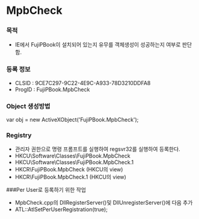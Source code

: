 # MpbCheck

### 목적
- IE에서 FujiPBook이 설치되어 있는지 유무를 객체생성이 성공하는지 여부로 판단함.

### 등록 정보
- CLSID : 9CE7C297-9C22-4E9C-A933-78D3210DDFA8
- ProgID : FujiPBook.MpbCheck

### Object 생성방법
var obj = new ActiveXObject('FujiPBook.MpbCheck');

### Registry
- 관리자 권한으로 명령 프롬프트를 실행하여 regsvr32를 실행하여 등록한다.
- HKCU\Software\Classes\FujiPBook.MpbCheck 
- HKCU\Software\Classes\FujiPBook.MpbCheck.1
- HKCR\FujiPBook.MpbCheck  (HKCU의 view)
- HKCR\FujiPBook.MpbCheck.1 (HKCU의 view)

###Per User로 등록하기 위한 작업
- MpbCheck.cpp의 DllRegisterServer()및 DllUnregisterServer()에 다음 추가
- ATL::AtlSetPerUserRegistration(true);
